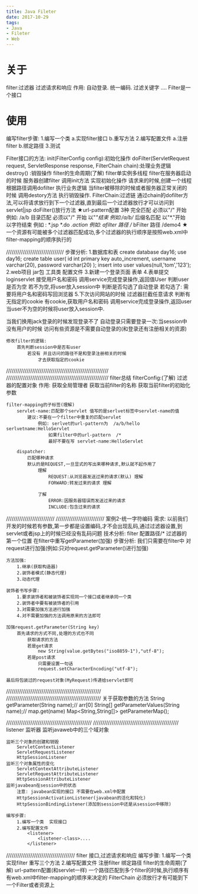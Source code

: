 ```yaml
---
title: Java Fileter
date: 2017-10-29
tags:
- Java
- Fileter
- Web
---
```


# 关于

filter:过滤器
	过滤请求和响应
	作用:
		自动登录.
		统一编码.
		过滤关键字
		....
	Filter是一个接口

# 使用

编写filter步骤:
	1.编写一个类
		a.实现filter接口
		b.重写方法
	2.编写配置文件
		a.注册filter
		b.绑定路径
	3.测试

Filter接口的方法:
	init(FilterConfig config):初始化操作
	doFilter(ServletRequest request, ServletResponse response, FilterChain chain):处理业务逻辑
	destroy() :销毁操作
filter的生命周期(了解)
	filter单实例多线程
	filter在服务器启动的时候 服务器创建filter 调用init方法 实现初始化操作
	请求来的时候,创建一个线程 根据路径调用dofilter 执行业务逻辑
	当filter被移除的时候或者服务器正常关闭的时候 调用destory方法 执行销毁操作.
FilterChain:过滤链
	通过chain的dofilter方法,可以将请求放行到下一个过滤器,直到最后一个过滤器放行才可以访问到servlet|jsp
	doFilter()放行方法
★url-pattern配置
	3种
	完全匹配	必须以"/" 开始  例如: /a/b
	目录匹配	必须以"/" 开始 以"*"结束  例如:/a/b/*
	后缀名匹配	以"*."开始 以字符结束   例如 :  *.jsp  *.do  *.action
例如:
	afilter  路径  /*
	bFilter  路径  /demo4
★一个资源有可能被多个过滤器匹配成功,多个过滤器的执行顺序是按照web.xml中filter-mapping的顺序执行的

///////////////////////////////
步骤分析:
	1.数据库和表
		create database day16;
		use day16;
		create table user(
			id int primary key auto_increment,
			username varchar(20),
			password varchar(20)
		);
		insert into user values(null,'tom','123');
	2.web项目
		jar包 工具类 配置文件
	3.新建一个登录页面 表单
	4.表单提交 loginservlet
		接受用户名和密码
		调用service完成登录操作,返回值User
		判断user是否为空
			若不为空,将user放入session中
				判断是否勾选了自动登录
					若勾选了:
						需要将用户名和密码写回浏览器
	5.下次访问网站的时候
		过滤器拦截任意请求
			判断有无指定的cookie
				有cookie,获取用户名和密码
				调用service完成登录操作,返回user
				当user不为空的时候将user放入session中.

当我们换用jack登录的时候发现登录不了
	自动登录只需要登录一次:当session中没有用户的时候
	访问有些资源是不需要自动登录的(和登录还有注册相关的资源)

	修改filter的逻辑:
		首先判断session中是否有user
			若没有 并且访问的路径不是和登录注册相关的时候
				才去获取指定的cookie
///////////////////////////////////////////////////////
///////////////////////////////////////////////////////
filter总结
	filterConfig:(了解)
		过滤器的配置对象
		作用:
			获取全局管理者
			获取当前filter的名称
			获取当前filter的初始化参数

	filter-mapping的子标签(理解)
		servlet-name:匹配那个servlet 值写的是serlvet标签中servlet-name的值
			建议:不要在一个filter中重复的匹配servlet
				例如: serlvet的url-pattern为  /a/b/hello   serlvetname:HelloServlet
					如果filter中的url-pattern  /*
					最好不要在写 servlet-name:HelloServlet

		dispatcher:
			匹配哪种请求
			默认的是REQUEST,一旦显式的写出来哪种请求,默认就不起作用了
				理解
					REQUEST:从浏览器发送过来的请求(默认) 理解
					FORWARD:转发过来的请求 理解

				了解
					ERROR:因服务器错误而发送过来的请求
					INCLUDE:包含过来的请求
//////////////////////////
//////////////////////////
案例2-统一字符编码
需求:
	以前我们开发的时候若有参数,第一步都是设置编码,才不会出现乱码,通过过滤器设置,到servlet或者jsp上的时候已经没有乱码问题
技术分析:
	filter 配置路径/* 过滤器的第一个位置
	在filter中重写getParameter(加强)
步骤分析:
	我们只需要在filter中 对request进行加强(例如:只对request.getParameter()进行加强)

	方法加强:
		1.继承(获取构造器)
		2.装饰者模式(静态代理)
		3.动态代理

	装饰者书写步骤:
		1.要求装饰者和被装饰者实现同一个接口或者继承同一个类
		2.装饰者中要有被装饰者的引用
		3.对需要加强方法进行加强
		4.对不需要加强的方法调用原来的方法即可

	加强request.getParameter(String key)
		首先请求的方式不同,处理的方式也不同
			获取请求的方法
			若是get请求
				new String(value.getBytes("iso8859-1"),"utf-8");
			若是post请求
				只需要设置一句话
				request.setCharacterEncoding("utf-8");

	最后将包装过的request对象(MyRequest)传递给servlet即可
///////////////////////////////////////////////////
///////////////////////////////////////////////////
 关于获取参数的方法
	String getParameter(String name);// arr[0]
	String[] getParameterValues(String name);// map.get(name)
	Map<String,String[]> getParameterMap();



//////////////////////////////////////////////
//////////////////////////////////////////////
listener 监听器
	监听javaweb中的三个域对象

	监听三个对象的创建和销毁
		ServletContextListener
		ServletRequestListener
		HttpSessionListener
	监听三个对象属性的变化
		ServletContextAttributeListener
		ServletRequestAttributeListener
		HttpSessionAttributeListener
	监听javabean在session中的状态
		注意:	javabean实现的接口 不需要在web.xml中配置
		HttpSessionActivationListener(javabean的活化和钝化)
		HttpSessionBindingListener(添加到session中还是从session中移除)

	编写步骤:
		1.编写一个类  实现接口
		2.编写配置文件
			<listener>
				<listener-class>....
			</listener>
/////////////////////////////////////
filter 接口,过滤请求和响应
	编写步骤:
		1.编写一个类
			实现filter 重写三个方法
		2.编写配置文件
			注册filter 绑定路径
	filter的生命周期(了解)
	url-pattern配置(和servlet一样)
		一个路径匹配到多个filter的时候,执行顺序有有web.xml中filter-mapping的顺序来决定的
	FilterChain
		必须放行才有可能到下一个Filter或者资源上
